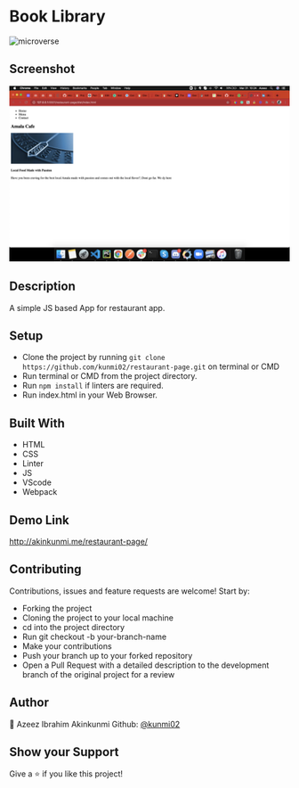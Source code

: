 # Book Library

![microverse](https://camo.githubusercontent.com/3a5835d4f56c57cec85939ac345e43fef164c178/68747470733a2f2f696d672e736869656c64732e696f2f62616467652f4d6963726f76657273652d626c756576696f6c6574)

## Screenshot

![Screenshot of the Book Library](src/assets/home.png)

## Description

A simple JS based App for restaurant app.

## Setup
- Clone the project by running `git clone https://github.com/kunmi02/restaurant-page.git` on terminal or CMD
- Run terminal or CMD from the project directory.
- Run `npm install` if linters are required.
- Run index.html in your Web Browser.

## Built With

- HTML 
- CSS
- Linter
- JS
- VScode
- Webpack

## Demo Link
 http://akinkunmi.me/restaurant-page/

## Contributing

Contributions, issues and feature requests are welcome! Start by:

  - Forking the project
  - Cloning the project to your local machine
  - cd into the project directory
  - Run git checkout -b your-branch-name
  - Make your contributions
  - Push your branch up to your forked repository
  - Open a Pull Request with a detailed description to the development branch of the original project for a review



## Author

👤 Azeez Ibrahim Akinkunmi 
Github: [@kunmi02](https://github.com/kunmi02)

## Show your Support
Give a ⭐ if you like this project!
